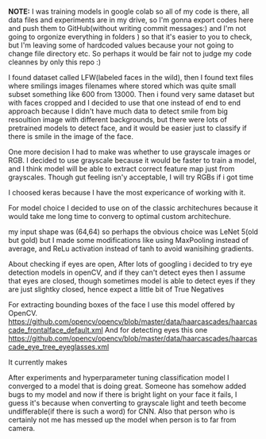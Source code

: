 **NOTE:** I was training models in google colab so all of my code is there,  all data files
and experiments are in my drive, so I'm gonna export codes here and push them
to GitHub(without writing commit messages:) and I'm not going to orgonize everything
in folders ) so that it's easier to you to check, but I'm leaving some
of hardcoded values because your not going to change file directory etc. So perhaps
it would be fair not to judge my code cleannes by only this repo :)



I found dataset called LFW(labeled faces in the wild), then I found text files
where smilings images filenames where stored which was quite small subset something
like 600 from 13000. Then i found very same dataset but with faces cropped and
I decided to use that one instead of end to end approach because I didn't have much
data to detect smile from big resoultion image with different backgrounds, but
there were lots of pretrained models to detect face, and it would be easier just
to classify if there is smile in the image of the face.



One more decision I had to make was whether to use grayscale images or RGB.
I decided to use grayscale because it would be faster to train a model, and I
think model will be able to extract correct feature map just from grayscales.
Though gut feeling isn'y acceptable, I will try RGBs if i got time

I choosed keras because I have the most expericance of working with it.

For model choice I decided to use on of the classic architechures because it
would take me long time to converg to optimal custom architechure.

my input shape was (64,64) so perhaps the obvious choice was LeNet 5(old but gold)
but I made some modifications like using MaxPooling instead of average, and ReLu
activation instead of tanh to avoid wanisihing gradients.

About checking if eyes are open,
After lots of googling i decided to try eye detection models in openCV, and if
they can't detect eyes then I assume that eyes are closed, though sometimes model
is able to detect eyes if they are just slightky closed, hence expect a little bit of
True Negatives


For extracting bounding boxes of the face I use this model offered by OpenCV.
https://github.com/opencv/opencv/blob/master/data/haarcascades/haarcascade_frontalface_default.xml
And for detecting eyes this one
https://github.com/opencv/opencv/blob/master/data/haarcascades/haarcascade_eye_tree_eyeglasses.xml

It currently makes

After experiments and hyperparameter tuning classification model I converged to
a model that is doing great. Someone has somehow added bugs to my model and now
if there is bright light on your face it fails, I guess it's because when converting
to grayscale light and teeth become undifferable(if there is such a word) for CNN.
Also that person who is certainly not me has messed up the model when person
is to far from camera.


